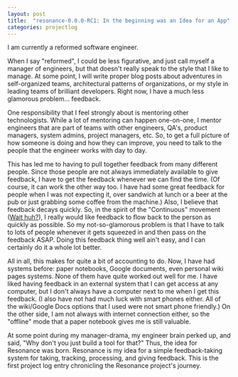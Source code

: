 ```yaml
---
layout: post
title:  "resonance-0.0.0-RC1: In the beginning was an Idea for an App"
categories: projectlog
---
```


I am currently a reformed software engineer. 

When I say "reformed", I could be less figurative, and just call myself a manager of engineers, but that doesn't really speak to the style that I like to manage. At some point, I will write proper blog posts about adventures in self-organized teams, architectural patterns of organizations, or my style in leading teams of brilliant developers. Right now, I have a much less glamorous problem... feedback.

One responsibility that I feel strongly about is mentoring other technologists. While a lot of mentoring can happen one-on-one, I mentor engineers that are part of teams with other engineers, QA's, product managers, system admins, project managers, etc. So, to get a full picture of how someone is doing and how they can improve, you need to talk to the people that the engineer works with day to day. 

This has led me to having to pull together feedback from many different people. Since those people are not always immediately available to give feedback, I have to get the feedback whenever we can find the time. (Of course, it can work the other way too. I have had some great feedback for people when I was not expecting it, over sandwich at lunch or a beer at the pub or just grabbing some coffee from the machine.) Also, I believe that feedback decays quickly. So, in the spirit of the "Continuous" movement ([Wait huh?][continuous]), I really would like feedback to flow back to the person as quickly as possible. So my not-so-glamorous problem is that I have to talk to lots of people whenever it gets squeezed in and then pass on the feedback ASAP. Doing this feedback thing well ain't easy, and I can certainly do it a whole lot better. 

All in all, this makes for quite a bit of accounting to do. Now, I have had systems before: paper notebooks, Google documents, even personal wiki pages systems. None of them have quite worked out well for me. I have liked having feedback in an external system that I can get access at any computer, but I don't always have a computer next to me when I get this feedback. (I also have not had much luck with smart phones either. All of the wiki/Google Docs options that I used were not smart phone friendly.) On the other side, I am not always with internet connection either, so the "offline" mode that a paper notebook gives me is still valuable.

At some point during my manager-drama, my engineer brain perked up, and said, "Why don't you just build a tool for that?"  Thus, the idea for Resonance was born. Resonance is my idea for a simple feedback-taking system for taking, tracking, processing, and giving feedback. This is the first project log entry chronicling the Resonance project's journey.

[continuous]: http://blog.assembla.com/assemblablog/tabid/12618/bid/92411/Continuous-Delivery-vs-Continuous-Deployment-vs-Continuous-Integration-Wait-huh.aspx
